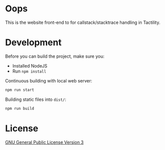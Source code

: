 # Oops

This is the website front-end to for callstack/stacktrace handling in Tactility.

# Development

Before you can build the project, make sure you:
- Installed NodeJS
- Run `npm install`

Continuous building with local web server:

```bash
npm run start
```

Building static files into `dist/`:

```bash
npm run build
```

# License

[GNU General Public License Version 3](LICENSE.md)
